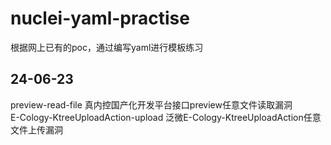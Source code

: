 # nuclei-yaml-practise
根据网上已有的poc，通过编写yaml进行模板练习

## 24-06-23
preview-read-file 真内控国产化开发平台接口preview任意文件读取漏洞  
E-Cology-KtreeUploadAction-upload 泛微E-Cology-KtreeUploadAction任意文件上传漏洞
